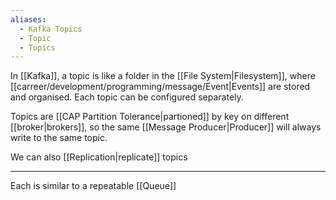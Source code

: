 ```yaml
---
aliases:
  - Kafka Topics
  - Topic
  - Topics
---
```

In [[Kafka]], a topic is like a folder in the [[File System|Filesystem]], where [[carreer/development/programming/message/Event|Events]] are stored and organised. Each topic can be configured separately.

Topics are [[CAP Partition Tolerance|partioned]] by key on different [[broker|brokers]], so the same [[Message Producer|Producer]] will always write to the same topic.

We can also [[Replication|replicate]] topics

---

Each is similar to a repeatable [[Queue]]